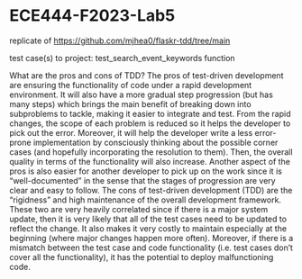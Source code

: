 # ECE444-F2023-Lab5

replicate of https://github.com/mjhea0/flaskr-tdd/tree/main

test case(s) to project: test_search_event_keywords function

What are the pros and cons of TDD?
The pros of test-driven development are ensuring the functionality of code under a rapid development environment. It will also have a more gradual step progression (but has many steps) which brings the main benefit of breaking down into subproblems to tackle, making it easier to integrate and test. From the rapid changes, the scope of each problem is reduced so it helps the developer to pick out the error. Moreover, it will help the developer write a less error-prone implementation by consciously thinking about the possible corner cases (and hopefully incorporating the resolution to them). Then, the overall quality in terms of the functionality will also increase. Another aspect of the pros is also easier for another developer to pick up on the work since it is “well-documented” in the sense that the stages of progression are very clear and easy to follow. 
The cons of test-driven development (TDD) are the “rigidness” and high maintenance of the overall development framework. These two are very heavily correlated since if there is a major system update, then it is very likely that all of the test cases need to be updated to reflect the change. It also makes it very costly to maintain especially at the beginning (where major changes happen more often). Moreover, if there is a mismatch between the test case and code functionality (i.e. test cases don’t cover all the functionality), it has the potential to deploy malfunctioning code. 

